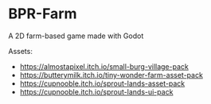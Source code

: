 # BPR-Farm
A 2D  farm-based game made with Godot 

Assets:
- https://almostapixel.itch.io/small-burg-village-pack
- https://butterymilk.itch.io/tiny-wonder-farm-asset-pack
- https://cupnooble.itch.io/sprout-lands-asset-pack
- https://cupnooble.itch.io/sprout-lands-ui-pack
